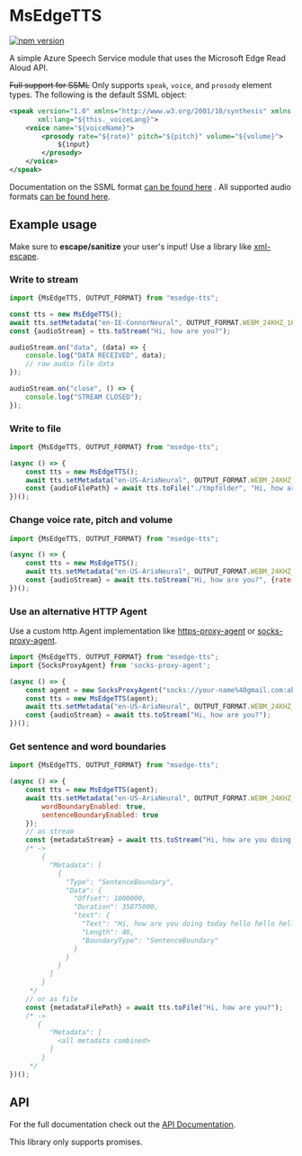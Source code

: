 # MsEdgeTTS
[![npm version](https://badge.fury.io/js/msedge-tts.svg)](https://badge.fury.io/js/msedge-tts)

A simple Azure Speech Service module that uses the Microsoft Edge Read Aloud API.

~~Full support for SSML~~ Only supports `speak`, `voice`, and `prosody` element types. The following is the default SSML object:

```xml
<speak version="1.0" xmlns="http://www.w3.org/2001/10/synthesis" xmlns:mstts="https://www.w3.org/2001/mstts"
       xml:lang="${this._voiceLang}">
    <voice name="${voiceName}">
        <prosody rate="${rate}" pitch="${pitch}" volume="${volume}">
            ${input}
        </prosody>
    </voice>
</speak>
```

Documentation on the SSML
format [can be found here](https://docs.microsoft.com/en-us/azure/cognitive-services/speech-service/speech-synthesis-markup)
. All supported audio formats [can be found here](./src/Output.ts).

## Example usage

Make sure to **escape/sanitize** your user's input!
Use a library like [xml-escape](https://www.npmjs.com/package/xml-escape).

### Write to stream

```js
import {MsEdgeTTS, OUTPUT_FORMAT} from "msedge-tts";

const tts = new MsEdgeTTS();
await tts.setMetadata("en-IE-ConnorNeural", OUTPUT_FORMAT.WEBM_24KHZ_16BIT_MONO_OPUS);
const {audioStream} = tts.toStream("Hi, how are you?");

audioStream.on("data", (data) => {
    console.log("DATA RECEIVED", data);
    // raw audio file data
});

audioStream.on("close", () => {
    console.log("STREAM CLOSED");
});
```

### Write to file

```js
import {MsEdgeTTS, OUTPUT_FORMAT} from "msedge-tts";

(async () => {
    const tts = new MsEdgeTTS();
    await tts.setMetadata("en-US-AriaNeural", OUTPUT_FORMAT.WEBM_24KHZ_16BIT_MONO_OPUS);
    const {audioFilePath} = await tts.toFile("./tmpfolder", "Hi, how are you?");  
})();
```

### Change voice rate, pitch and volume
```js
import {MsEdgeTTS, OUTPUT_FORMAT} from "msedge-tts";

(async () => {
    const tts = new MsEdgeTTS();
    await tts.setMetadata("en-US-AriaNeural", OUTPUT_FORMAT.WEBM_24KHZ_16BIT_MONO_OPUS);
    const {audioStream} = await tts.toStream("Hi, how are you?", {rate: 0.5, pitch: "+200Hz"});
})();
```

### Use an alternative HTTP Agent
Use a custom http.Agent implementation like [https-proxy-agent](https://github.com/TooTallNate/proxy-agents) or [socks-proxy-agent](https://github.com/TooTallNate/proxy-agents/tree/main/packages/socks-proxy-agent).

```js
import {MsEdgeTTS, OUTPUT_FORMAT} from "msedge-tts";
import {SocksProxyAgent} from 'socks-proxy-agent';

(async () => {
    const agent = new SocksProxyAgent("socks://your-name%40gmail.com:abcdef12345124@br41.nordvpn.com")
    const tts = new MsEdgeTTS(agent);
    await tts.setMetadata("en-US-AriaNeural", OUTPUT_FORMAT.WEBM_24KHZ_16BIT_MONO_OPUS);
    const {audioStream} = await tts.toStream("Hi, how are you?");
})();
```

### Get sentence and word boundaries

```js
import {MsEdgeTTS, OUTPUT_FORMAT} from "msedge-tts";

(async () => {
    const tts = new MsEdgeTTS(agent);
    await tts.setMetadata("en-US-AriaNeural", OUTPUT_FORMAT.WEBM_24KHZ_16BIT_MONO_OPUS, {
        wordBoundaryEnabled: true,
        sentenceBoundaryEnabled: true
    });
    // as stream
    const {metadataStream} = await tts.toStream("Hi, how are you doing today hello hello hello?");
    /* ->
        {
          "Metadata": [
            {
              "Type": "SentenceBoundary",
              "Data": {
                "Offset": 1000000,
                "Duration": 35875000,
                "text": {
                  "Text": "Hi, how are you doing today hello hello hello?",
                  "Length": 46,
                  "BoundaryType": "SentenceBoundary"
                }
              }
            }
          ]
        }
     */
    // or as file
    const {metadataFilePath} = await tts.toFile("Hi, how are you?");
    /* ->
       {
          "Metadata": [
            <all metadata combined>
          ]
        }
     */
})();
```

## API

For the full documentation check out the [API Documentation](https://migushthe2nd.github.io/MsEdgeTTS).

This library only supports promises.
